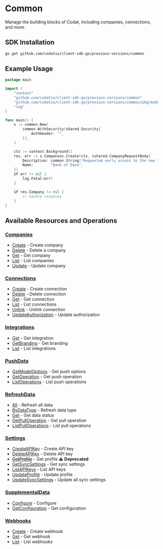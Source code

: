 # Common

<!-- Start Codat Library Description -->
Manage the building blocks of Codat, including companies, connections, and more.
<!-- End Codat Library Description -->

<!-- Start SDK Installation -->
## SDK Installation

```bash
go get github.com/codatio/client-sdk-go/previous-versions/common
```
<!-- End SDK Installation -->

## Example Usage
<!-- Start SDK Example Usage -->
```go
package main

import (
	"context"
	"github.com/codatio/client-sdk-go/previous-versions/common"
	"github.com/codatio/client-sdk-go/previous-versions/common/pkg/models/shared"
	"log"
)

func main() {
	s := common.New(
		common.WithSecurity(shared.Security{
			AuthHeader: "",
		}),
	)

	ctx := context.Background()
	res, err := s.Companies.Create(ctx, &shared.CompanyRequestBody{
		Description: common.String("Requested early access to the new financing scheme."),
		Name:        "Bank of Dave",
	})
	if err != nil {
		log.Fatal(err)
	}

	if res.Company != nil {
		// handle response
	}
}

```
<!-- End SDK Example Usage -->

<!-- Start SDK Available Operations -->
## Available Resources and Operations


### [Companies](docs/sdks/companies/README.md)

* [Create](docs/sdks/companies/README.md#create) - Create company
* [Delete](docs/sdks/companies/README.md#delete) - Delete a company
* [Get](docs/sdks/companies/README.md#get) - Get company
* [List](docs/sdks/companies/README.md#list) - List companies
* [Update](docs/sdks/companies/README.md#update) - Update company

### [Connections](docs/sdks/connections/README.md)

* [Create](docs/sdks/connections/README.md#create) - Create connection
* [Delete](docs/sdks/connections/README.md#delete) - Delete connection
* [Get](docs/sdks/connections/README.md#get) - Get connection
* [List](docs/sdks/connections/README.md#list) - List connections
* [Unlink](docs/sdks/connections/README.md#unlink) - Unlink connection
* [UpdateAuthorization](docs/sdks/connections/README.md#updateauthorization) - Update authorization

### [Integrations](docs/sdks/integrations/README.md)

* [Get](docs/sdks/integrations/README.md#get) - Get integration
* [GetBranding](docs/sdks/integrations/README.md#getbranding) - Get branding
* [List](docs/sdks/integrations/README.md#list) - List integrations

### [PushData](docs/sdks/pushdata/README.md)

* [GetModelOptions](docs/sdks/pushdata/README.md#getmodeloptions) - Get push options
* [GetOperation](docs/sdks/pushdata/README.md#getoperation) - Get push operation
* [ListOperations](docs/sdks/pushdata/README.md#listoperations) - List push operations

### [RefreshData](docs/sdks/refreshdata/README.md)

* [All](docs/sdks/refreshdata/README.md#all) - Refresh all data
* [ByDataType](docs/sdks/refreshdata/README.md#bydatatype) - Refresh data type
* [Get](docs/sdks/refreshdata/README.md#get) - Get data status
* [GetPullOperation](docs/sdks/refreshdata/README.md#getpulloperation) - Get pull operation
* [ListPullOperations](docs/sdks/refreshdata/README.md#listpulloperations) - List pull operations

### [Settings](docs/sdks/settings/README.md)

* [CreateAPIKey](docs/sdks/settings/README.md#createapikey) - Create API key
* [DeleteAPIKey](docs/sdks/settings/README.md#deleteapikey) - Delete API key
* [~~GetProfile~~](docs/sdks/settings/README.md#getprofile) - Get profile :warning: **Deprecated**
* [GetSyncSettings](docs/sdks/settings/README.md#getsyncsettings) - Get sync settings
* [ListAPIKeys](docs/sdks/settings/README.md#listapikeys) - List API keys
* [UpdateProfile](docs/sdks/settings/README.md#updateprofile) - Update profile
* [UpdateSyncSettings](docs/sdks/settings/README.md#updatesyncsettings) - Update all sync settings

### [SupplementalData](docs/sdks/supplementaldata/README.md)

* [Configure](docs/sdks/supplementaldata/README.md#configure) - Configure
* [GetConfiguration](docs/sdks/supplementaldata/README.md#getconfiguration) - Get configuration

### [Webhooks](docs/sdks/webhooks/README.md)

* [Create](docs/sdks/webhooks/README.md#create) - Create webhook
* [Get](docs/sdks/webhooks/README.md#get) - Get webhook
* [List](docs/sdks/webhooks/README.md#list) - List webhooks
<!-- End SDK Available Operations -->



<!-- Start Dev Containers -->



<!-- End Dev Containers -->



<!-- Start Go Types -->

<!-- End Go Types -->
